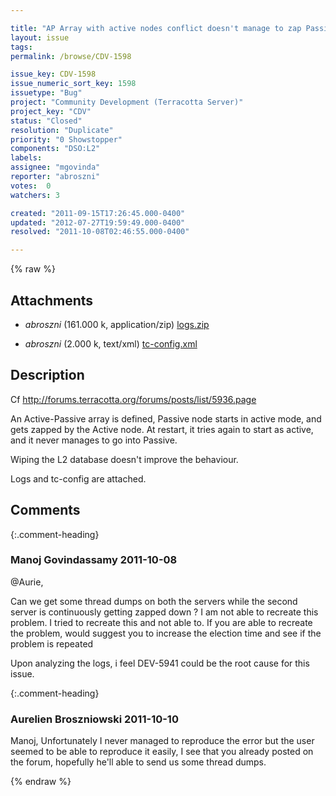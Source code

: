 ```yaml
---

title: "AP Array with active nodes conflict doesn't manage to zap Passive node successfully"
layout: issue
tags: 
permalink: /browse/CDV-1598

issue_key: CDV-1598
issue_numeric_sort_key: 1598
issuetype: "Bug"
project: "Community Development (Terracotta Server)"
project_key: "CDV"
status: "Closed"
resolution: "Duplicate"
priority: "0 Showstopper"
components: "DSO:L2"
labels: 
assignee: "mgovinda"
reporter: "abroszni"
votes:  0
watchers: 3

created: "2011-09-15T17:26:45.000-0400"
updated: "2012-07-27T19:59:49.000-0400"
resolved: "2011-10-08T02:46:55.000-0400"

---
```




{% raw %}


## Attachments

* <em>abroszni</em> (161.000 k, application/zip) [logs.zip](/attachments/CDV/CDV-1598/logs.zip)

* <em>abroszni</em> (2.000 k, text/xml) [tc-config.xml](/attachments/CDV/CDV-1598/tc-config.xml)




## Description

<div markdown="1" class="description">

Cf http://forums.terracotta.org/forums/posts/list/5936.page

An Active-Passive array is defined, Passive node starts in active mode, and gets zapped by the Active node. At restart, it tries again to start as active, and it never manages to go into Passive.

Wiping the L2 database doesn't improve the behaviour.

Logs and tc-config are attached.

</div>

## Comments


{:.comment-heading}
### **Manoj Govindassamy** <span class="date">2011-10-08</span>

<div markdown="1" class="comment">

@Aurie,

Can we get some thread dumps on both the servers while the second server is continuously getting zapped down ? I am not able to recreate this problem. I tried to recreate this and not able to. If you are able to recreate the problem, would suggest you to increase the election time and see if the problem is repeated

Upon analyzing the logs, i feel DEV-5941 could be the root cause for this issue.

</div>


{:.comment-heading}
### **Aurelien Broszniowski** <span class="date">2011-10-10</span>

<div markdown="1" class="comment">

Manoj,
Unfortunately I never managed to reproduce the error but the user seemed to be able to reproduce it easily, I see that you already posted on the forum, hopefully he'll able to send us some thread dumps.


</div>



{% endraw %}
